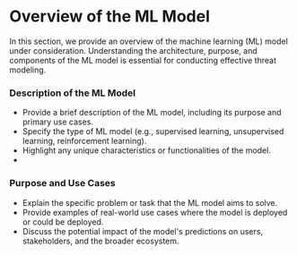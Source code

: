 # Overview of the ML Model
In this section, we provide an overview of the machine learning (ML) model under consideration. Understanding the architecture, purpose, and components of the ML model is essential for conducting effective threat modeling.

### Description of the ML Model
- Provide a brief description of the ML model, including its purpose and primary use cases.
- Specify the type of ML model (e.g., supervised learning, unsupervised learning, reinforcement learning).
- Highlight any unique characteristics or functionalities of the model.
- 
### Purpose and Use Cases
- Explain the specific problem or task that the ML model aims to solve.
- Provide examples of real-world use cases where the model is deployed or could be deployed.
- Discuss the potential impact of the model's predictions on users, stakeholders, and the broader ecosystem.





















